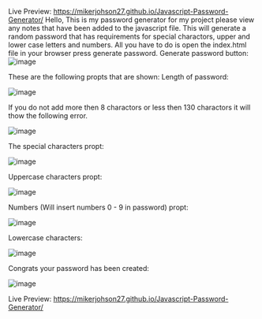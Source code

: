 Live Preview: https://mikerjohson27.github.io/Javascript-Password-Generator/
Hello,
This is my password generator for my project please view any notes that have been added to the javascript file. This will generate a random password that has requirements for special charactors, upper and lower case letters and numbers. All you have to do is open the index.html file in your browser press generate password. 
Generate password button:
![image](https://user-images.githubusercontent.com/101275747/162589468-524924f8-1b18-4310-8ecc-e5b6b1063eba.png)

These are the following propts that are shown:
Length of password:

![image](https://user-images.githubusercontent.com/101275747/162589475-e20ca099-297d-4246-b706-988c3a8bbe34.png)

If you do not add more then 8 charactors or less then 130 charactors it will thow the following error.

![image](https://user-images.githubusercontent.com/101275747/162589569-37b6d1c3-f557-4ec2-84ef-78f66c321738.png)

The special characters propt:

![image](https://user-images.githubusercontent.com/101275747/162589585-460881d3-4f29-4375-93c6-6d6b4a996845.png)

Uppercase characters propt:

![image](https://user-images.githubusercontent.com/101275747/162589595-d1497cc6-f67f-4e8d-aa7d-56d96d83069e.png)

Numbers (Will insert numbers 0 - 9 in password) propt:

![image](https://user-images.githubusercontent.com/101275747/162589613-feb45e31-9c60-4cad-ad71-e44e30c4bd44.png)

Lowercase characters:

![image](https://user-images.githubusercontent.com/101275747/162589654-0f15c1bb-a784-4fd3-a280-3d1e3f49818d.png)

Congrats your password has been created:

![image](https://user-images.githubusercontent.com/101275747/162589682-e061346d-bd8c-40f4-b2b2-2374fc5caf9f.png)


Live Preview: https://mikerjohson27.github.io/Javascript-Password-Generator/
